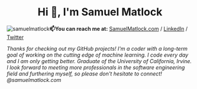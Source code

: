 <h1 align="center">Hi 👋, I'm Samuel Matlock  </h1>

<img src="https://komarev.com/ghpvc/?username=samuelmatlock&label=Profile%20views&color=0e75b6&style=flat" alt="samuelmatlock" />**📫You can reach me at:** [SamuelMatlock.com](https://samuelmatlock.com) / [LinkedIn](https://linkedin.com/in/samuelmatlock/) / [Twitter](https://twitter.com/samuelmatlock)

*Thanks for checking out my GitHub projects! I'm a coder with a long-term goal of working on the cutting edge of machine learning. I code every day and I am only getting better. Graduate of the University of California, Irvine. I look forward to meeting more professionals in the software engineering field and furthering myself, so please don't hesitate to connect! @samuelmatlock.com* 

